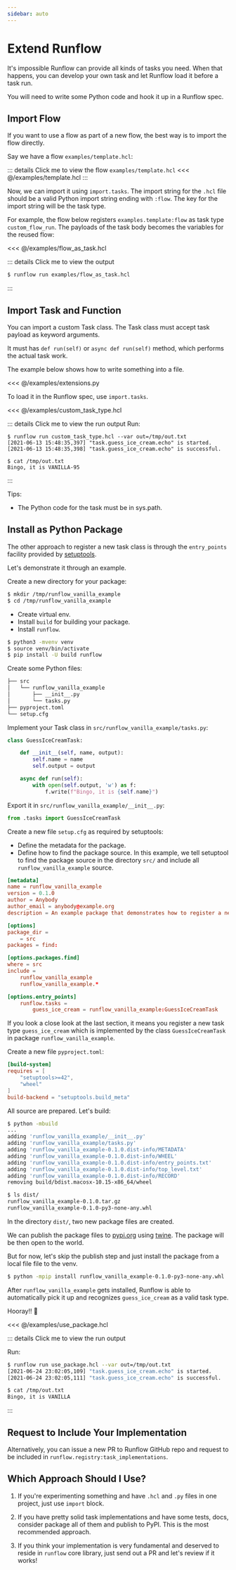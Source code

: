```yaml
---
sidebar: auto
---
```


# Extend Runflow

It's impossible Runflow can provide all kinds of tasks you need.
When that happens, you can develop your own task and let Runflow
load it before a task run.

You will need to write some Python code and hook it up in a Runflow spec.

## Import Flow

If you want to use a flow as part of a new flow, the best way is to import the flow directly.

Say we have a flow `examples/template.hcl`:

::: details Click me to view the flow `examples/template.hcl`
<<< @/examples/template.hcl
:::

Now, we can import it using `import.tasks`. The import string for the `.hcl` file should be a valid Python import string ending with `:flow`. The key for the import string will be the task type.

For example, the flow below registers `examples.template:flow` as task type `custom_flow_run`. The payloads of the task body becomes the variables for the reused flow:

<<< @/examples/flow_as_task.hcl

::: details Click me to view the output
```bash
$ runflow run examples/flow_as_task.hcl
```
:::

## Import Task and Function

You can import a custom Task class. The Task class must accept task payload as keyword arguments.

It must has `def run(self)` or `async def run(self)` method, which performs the actual task work.

The example below shows how to write something into a file.

<<< @/examples/extensions.py

To load it in the Runflow spec, use `import.tasks`.

<<< @/examples/custom_task_type.hcl

::: details Click me to view the run output
Run:

```
$ runflow run custom_task_type.hcl --var out=/tmp/out.txt
[2021-06-13 15:48:35,397] "task.guess_ice_cream.echo" is started.
[2021-06-13 15:48:35,398] "task.guess_ice_cream.echo" is successful.

$ cat /tmp/out.txt
Bingo, it is VANILLA-95
```
:::

Tips:

* The Python code for the task must be in sys.path.

## Install as Python Package

The other approach to register a new task class is through
the `entry_points` facility provided by
[setuptools](https://setuptools.readthedocs.io/en/latest/).

Let's demonstrate it through an example.

Create a new directory for your package:

```bash
$ mkdir /tmp/runflow_vanilla_example
$ cd /tmp/runflow_vanilla_example
```

* Create virtual env.
* Install `build` for building your package.
* Install `runflow`.


```bash
$ python3 -mvenv venv
$ source venv/bin/activate
$ pip install -U build runflow
```

Create some Python files:

```bash
├── src
│   └── runflow_vanilla_example
│       ├── __init__.py
│       └── tasks.py
├── pyproject.toml
└── setup.cfg
```

Implement your Task class in `src/runflow_vanilla_example/tasks.py`:

```python
class GuessIceCreamTask:

    def __init__(self, name, output):
        self.name = name
        self.output = output

    async def run(self):
        with open(self.output, 'w') as f:
            f.write(f"Bingo, it is {self.name}")
```

Export it in `src/runflow_vanilla_example/__init__.py`:

```python
from .tasks import GuessIceCreamTask
```

Create a new file `setup.cfg` as required by setuptools:

* Define the metadata for the package.
* Define how to find the package source. In this example, we tell setuptool to find
  the package source in the directory `src/` and include all `runflow_vanilla_example` source.

```toml
[metadata]
name = runflow_vanilla_example
version = 0.1.0
author = Anybody
author_email = anybody@example.org
description = An example package that demonstrates how to register a new task type to Runflow

[options]
package_dir =
    = src
packages = find:

[options.packages.find]
where = src
include =
    runflow_vanilla_example
    runflow_vanilla_example.*

[options.entry_points]
    runflow.tasks =
        guess_ice_cream = runflow_vanilla_example:GuessIceCreamTask
```

If you look a close look at the last section, it means you register a new task type `guess_ice_cream` which
is implemented by the class `GuessIceCreamTask` in package `runflow_vanilla_example`.

Create a new file `pyproject.toml`:

```toml
[build-system]
requires = [
    "setuptools>=42",
    "wheel"
]
build-backend = "setuptools.build_meta"
```

All source are prepared. Let's build:

```bash
$ python -mbuild
...
adding 'runflow_vanilla_example/__init__.py'
adding 'runflow_vanilla_example/tasks.py'
adding 'runflow_vanilla_example-0.1.0.dist-info/METADATA'
adding 'runflow_vanilla_example-0.1.0.dist-info/WHEEL'
adding 'runflow_vanilla_example-0.1.0.dist-info/entry_points.txt'
adding 'runflow_vanilla_example-0.1.0.dist-info/top_level.txt'
adding 'runflow_vanilla_example-0.1.0.dist-info/RECORD'
removing build/bdist.macosx-10.15-x86_64/wheel

$ ls dist/
runflow_vanilla_example-0.1.0.tar.gz
runflow_vanilla_example-0.1.0-py3-none-any.whl
```

In the directory `dist/`, two new package files are created.

We can publish the package files to [pypi.org](https://pypi.org) using
[twine](https://twine.readthedocs.io/en/latest/). The package will be
then open to the world.

But for now, let's skip the publish step and just install the package from a local file file to the venv.

```bash
$ python -mpip install runflow_vanilla_example-0.1.0-py3-none-any.whl
```

After `runflow_vanilla_example` gets installed, Runflow is able to automatically
pick it up and recognizes `guess_ice_cream` as a valid task type.

Hooray!! 🎉

<<< @/examples/use_package.hcl

::: details Click me to view the run output

Run:
```bash
$ runflow run use_package.hcl --var out=/tmp/out.txt
[2021-06-24 23:02:05,109] "task.guess_ice_cream.echo" is started.
[2021-06-24 23:02:05,111] "task.guess_ice_cream.echo" is successful.

$ cat /tmp/out.txt
Bingo, it is VANILLA
```
:::

## Request to Include Your Implementation

Alternatively, you can issue a new PR to Runflow GitHub repo and
request to be included in `runflow.registry:task_implementations`.

## Which Approach Should I Use?

1. If you're experimenting something and have `.hcl` and `.py` files
   in one project, just use `import` block.

2. If you have pretty solid task implementations and have some tests,
   docs, consider package all of them and publish to PyPI.
   This is the most recommended approach.

3. If you think your implementation is very fundamental and deserved
   to reside in `runflow` core library, just send out a PR and let's
   review if it works!